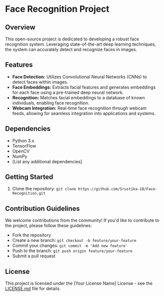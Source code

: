 # Face Recognition Project

## Overview

This open-source project is dedicated to developing a robust face recognition system. Leveraging state-of-the-art deep learning techniques, the system can accurately detect and recognize faces in images.

## Features

- **Face Detection:** Utilizes Convolutional Neural Networks (CNNs) to detect faces within images.
- **Face Embeddings:** Extracts facial features and generates embeddings for each face using a pre-trained deep neural network.
- **Recognition:** Matches facial embeddings to a database of known individuals, enabling face recognition.
- **Webcam Integration:** Real-time face recognition through webcam feeds, allowing for seamless integration into applications and systems.

## Dependencies

- Python 3.x
- TensorFlow
- OpenCV
- NumPy
- [List any additional dependencies]

## Getting Started

1. Clone the repository: `git clone https://github.com/Srustika-18/Face-Recognition.git`

## Contribution Guidelines

We welcome contributions from the community! If you'd like to contribute to the project, please follow these guidelines:

- Fork the repository
- Create a new branch: `git checkout -b feature/your-feature`
- Commit your changes: `git commit -m 'Add new feature'`
- Push to the branch: `git push origin feature/your-feature`
- Submit a pull request

## License

This project is licensed under the [Your License Name] License - see the [LICENSE.md](LICENSE.md) file for details.

